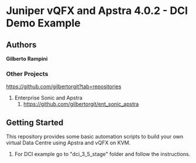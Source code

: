 # Juniper vQFX and Apstra 4.0.2 - DCI Demo Example

## Authors

**Gilberto Rampini**

### Other Projects

https://github.com/gilbertorgit?tab=repositories

1. Enterprise Sonic and Apstra
   1. https://github.com/gilbertorgit/ent_sonic_apstra

## Getting Started

This repository provides some basic automation scripts to build your own virtual Data Centre using Apstra and vQFX on KVM. 

1. For DCI example go to "dci_3_5_stage" folder and follow the instructions. 
